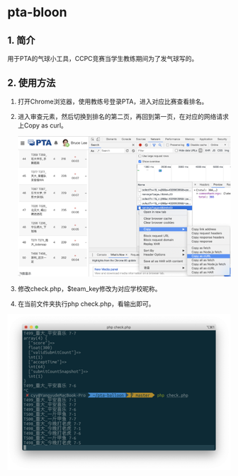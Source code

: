 # pta-bloon

## 1. 简介

用于PTA的气球小工具，CCPC竞赛当学生教练期间为了发气球写的。

## 2. 使用方法

1. 打开Chrome浏览器，使用教练号登录PTA，进入对应比赛查看排名。

2. 进入审查元素，然后切换到排名的第二页，再回到第一页，在对应的网络请求上Copy as curl。

   ![1.png](readme/1.png)

3. 修改check.php，$team_key修改为对应学校昵称。

4. 在当前文件夹执行php check.php，看输出即可。

![效果图](readme/2.png)